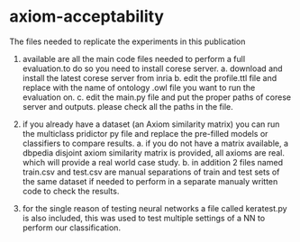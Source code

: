 # axiom-acceptability
The files needed to replicate the experiments in this publication

1. available are all the main code files needed to perform a full evaluation.to do so you need to install corese server.
	a. download and install the latest corese server from inria 
	b. edit the profile.ttl file and replace with the name of ontology .owl file you want to run the evaluation on.
	c. edit the main.py file and put the proper paths of corese server and outputs. please check all the paths in the file.

2. if you already have a dataset (an Axiom similarity matrix) you can run the multiclass pridictor py file and replace the pre-filled models or classifiers to compare results.
	a. if you do not have a matrix available, a dbpedia disjoint axiom similarity matrix is provided, all axioms are real. which will provide a real world case study.
	b. in addition 2 files named train.csv and test.csv are manual separations of train and test sets of the same dataset if needed to perform in a separate manualy written code to check the results.

3. for the single reason of testing neural networks a file called keratest.py is also included, this was used to test multiple settings of a NN to perform our classification.

